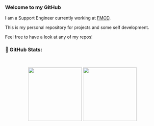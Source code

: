 ### Welcome to my GitHub

I am a Support Engineer currently working at [FMOD](https://github.com/fmod). 

This is my personal repository for projects and some self development. 

Feel free to have a look at any of my repos! 

### 📔 GitHub Stats:
<br>
<p align="center">
    <img align="center"  height="175px" src="https://github-readme-stats.vercel.app/api?username=ConnorY97&show_icons=true&hide_border=true&title_color=94b4a4&amp&icon_color=FFFFFF&amp&text_color=FFFFFF&amp&bg_color=000000&count_private=true&include_all_commits=true"/>
    <img align="center" height="175px"  src="https://github-readme-stats.vercel.app/api/top-langs/?username=ConnorY97&text_color=FFFFFF&bg_color=000000&title_color=94b4a4&langs_count=6&layout=compact&hide_border=true" />
</p>
